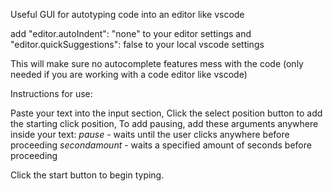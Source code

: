 Useful GUI for autotyping code into an editor like vscode


add "editor.autoIndent": "none" to  your editor settings and
"editor.quickSuggestions": false to your local vscode settings

This will make sure no autocomplete features mess with the code (only needed if you are working with a code editor like vscode)

Instructions for use:

Paste your text into the input section,
Click the select position button to add the starting click position,
To add pausing, add these arguments anywhere inside your text:
$pause$ - waits until the user clicks anywhere before proceeding
$secondamount$ - waits a specified amount of seconds before proceeding

Click the start button to begin typing.
